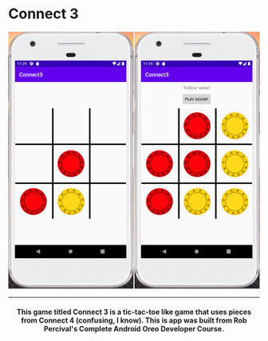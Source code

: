 
# Connect 3

<p align="center">
<img src="https://github.com/drkuster/Connect-3-Android/blob/master/Connect3-Screenshots/Connect3.png?raw=true">
</p>

-----------------------------------------------------------------------------------------------------------------------

<center><h4>This game titled Connect 3 is a tic-tac-toe like game that uses pieces from Connect 4 (confusing, I know). This is app was built from Rob Percival's Complete Android Oreo Developer Course.</h4></center>
